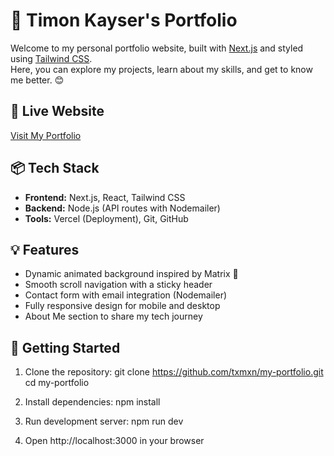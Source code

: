 # 🚀 Timon Kayser's Portfolio

Welcome to my personal portfolio website, built with [Next.js](https://nextjs.org) and styled using [Tailwind CSS](https://tailwindcss.com).  
Here, you can explore my projects, learn about my skills, and get to know me better. 😊

## 🔗 Live Website
[Visit My Portfolio](https://timon-portfolio.vercel.app)

## 📦 Tech Stack

- **Frontend:** Next.js, React, Tailwind CSS
- **Backend:** Node.js (API routes with Nodemailer)
- **Tools:** Vercel (Deployment), Git, GitHub

## 💡 Features

- Dynamic animated background inspired by Matrix 🌌
- Smooth scroll navigation with a sticky header
- Contact form with email integration (Nodemailer)
- Fully responsive design for mobile and desktop
- About Me section to share my tech journey

## 🚀 Getting Started

1. Clone the repository:
   git clone https://github.com/txmxn/my-portfolio.git
   cd my-portfolio

2. Install dependencies:
   npm install

3. Run development server:
   npm run dev

4. Open http://localhost:3000 in your browser